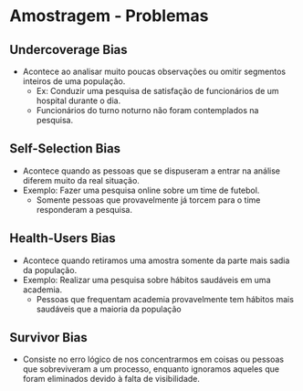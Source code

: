 # Amostragem - Problemas

## Undercoverage Bias

- Acontece ao analisar muito poucas observações ou omitir segmentos inteiros de uma população.
    - Ex: Conduzir uma pesquisa de satisfação de funcionários de um hospital durante o dia.
    - Funcionários do turno noturno não foram contemplados na pesquisa.

## Self-Selection Bias

- Acontece quando as pessoas que se dispuseram a entrar na análise diferem muito da real situação.
- Exemplo: Fazer uma pesquisa online sobre um time de futebol.
    - Somente pessoas que provavelmente já torcem para o time responderam a pesquisa.

## Health-Users Bias

- Acontece quando retiramos uma amostra somente da parte mais sadia da população.
- Exemplo: Realizar uma pesquisa sobre hábitos saudáveis em uma academia.
    - Pessoas que frequentam academia provavelmente tem hábitos mais saudáveis que a maioria da população

## Survivor Bias

- Consiste no erro lógico de nos concentrarmos em coisas ou pessoas que sobreviveram a um processo, enquanto ignoramos aqueles que foram eliminados devido à falta de visibilidade.